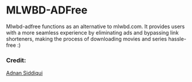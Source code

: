 # MLWBD-ADFree
Mlwbd-adfree functions as an alternative to mlwbd.com. It provides users with a more seamless experience by eliminating ads and bypassing link shorteners, making the process of downloading movies and series hassle-free :)

### Credit:
<a href="https://adnan.eu.org" target="_blank">Adnan Siddiqui</a>
